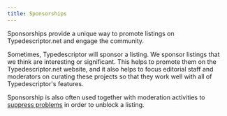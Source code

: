 ```yaml
---
title: Sponsorships
---
```


Sponsorships provide a unique way to promote listings on Typedescriptor.net and engage the community.

Sometimes, Typedescriptor will sponsor a listing.  We sponsor listings that we think are interesting or significant.  This helps to promote them on the Typedescriptor.net website, and it also helps to focus editorial staff and moderators on curating these projects so that they work well with all of Typedescriptor's features.

Sponsorship is also often used together with moderation activities to [suppress problems][1] in order to unblock a listing.

[1]: ../moderators#suppress-problems
